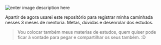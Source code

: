 ![enter image description here](https://encrypted-tbn0.gstatic.com/images?q=tbn:ANd9GcS5oiaMAIxGYIvmjIbxT7cWkIk3H7cpUwqTag&usqp=CAU)


Apartir de agora usarei este repositório para  registrar minha caminhada nesses 3 meses de mentoria.
Metas, dúvidas e desenrolar dos estudos.
> Vou colocar também meus materias de estudos, quem quiser pode ficar à vontade para pegar e compartilhar os seus também.  :D
